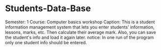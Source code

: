 # Students-Data-Base
Semester: 1     Course: Computer basics workshop
            Caption: This is a student information management system that lets you enter students' information, lessons, marks, etc. Then calculate their average mark. Also, you can save the student's info and load it again later.
notice: In one run of the program only one student info should be entered.
